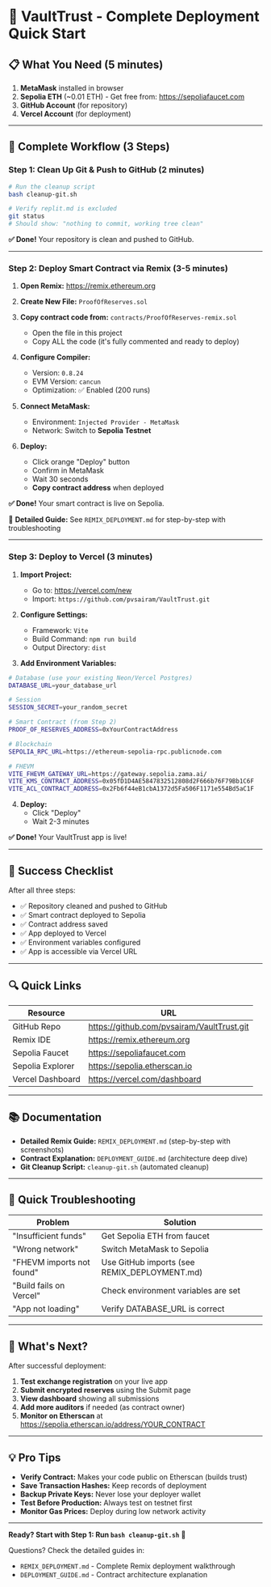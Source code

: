 # 🚀 VaultTrust - Complete Deployment Quick Start

## 📋 What You Need (5 minutes)

1. **MetaMask** installed in browser
2. **Sepolia ETH** (~0.01 ETH) - Get free from: https://sepoliafaucet.com
3. **GitHub Account** (for repository)
4. **Vercel Account** (for deployment)

---

## 🎯 Complete Workflow (3 Steps)

### **Step 1: Clean Up Git & Push to GitHub** (2 minutes)

```bash
# Run the cleanup script
bash cleanup-git.sh

# Verify replit.md is excluded
git status
# Should show: "nothing to commit, working tree clean"
```

**✅ Done!** Your repository is clean and pushed to GitHub.

---

### **Step 2: Deploy Smart Contract via Remix** (3-5 minutes)

1. **Open Remix:** https://remix.ethereum.org

2. **Create New File:** `ProofOfReserves.sol`

3. **Copy contract code from:** `contracts/ProofOfReserves-remix.sol`
   - Open the file in this project
   - Copy ALL the code (it's fully commented and ready to deploy)

4. **Configure Compiler:**
   - Version: `0.8.24`
   - EVM Version: `cancun`
   - Optimization: ✅ Enabled (200 runs)

5. **Connect MetaMask:**
   - Environment: `Injected Provider - MetaMask`
   - Network: Switch to **Sepolia Testnet**

6. **Deploy:**
   - Click orange "Deploy" button
   - Confirm in MetaMask
   - Wait 30 seconds
   - **Copy contract address** when deployed

**✅ Done!** Your smart contract is live on Sepolia.

📖 **Detailed Guide:** See `REMIX_DEPLOYMENT.md` for step-by-step with troubleshooting

---

### **Step 3: Deploy to Vercel** (3 minutes)

1. **Import Project:**
   - Go to: https://vercel.com/new
   - Import: `https://github.com/pvsairam/VaultTrust.git`

2. **Configure Settings:**
   - Framework: `Vite`
   - Build Command: `npm run build`
   - Output Directory: `dist`

3. **Add Environment Variables:**

```bash
# Database (use your existing Neon/Vercel Postgres)
DATABASE_URL=your_database_url

# Session
SESSION_SECRET=your_random_secret

# Smart Contract (from Step 2)
PROOF_OF_RESERVES_ADDRESS=0xYourContractAddress

# Blockchain
SEPOLIA_RPC_URL=https://ethereum-sepolia-rpc.publicnode.com

# FHEVM
VITE_FHEVM_GATEWAY_URL=https://gateway.sepolia.zama.ai/
VITE_KMS_CONTRACT_ADDRESS=0x05fD1D4AE5847832512808d2F666b76F79Bb1C6F
VITE_ACL_CONTRACT_ADDRESS=0x2Fb6f44eB1cbA1372d5Fa506F1171e554Bd5aC1F
```

4. **Deploy:**
   - Click "Deploy"
   - Wait 2-3 minutes

**✅ Done!** Your VaultTrust app is live!

---

## 🎉 Success Checklist

After all three steps:

- ✅ Repository cleaned and pushed to GitHub
- ✅ Smart contract deployed to Sepolia
- ✅ Contract address saved
- ✅ App deployed to Vercel
- ✅ Environment variables configured
- ✅ App is accessible via Vercel URL

---

## 🔍 Quick Links

| Resource | URL |
|----------|-----|
| GitHub Repo | https://github.com/pvsairam/VaultTrust.git |
| Remix IDE | https://remix.ethereum.org |
| Sepolia Faucet | https://sepoliafaucet.com |
| Sepolia Explorer | https://sepolia.etherscan.io |
| Vercel Dashboard | https://vercel.com/dashboard |

---

## 📚 Documentation

- **Detailed Remix Guide:** `REMIX_DEPLOYMENT.md` (step-by-step with screenshots)
- **Contract Explanation:** `DEPLOYMENT_GUIDE.md` (architecture deep dive)
- **Git Cleanup Script:** `cleanup-git.sh` (automated cleanup)

---

## 🐛 Quick Troubleshooting

| Problem | Solution |
|---------|----------|
| "Insufficient funds" | Get Sepolia ETH from faucet |
| "Wrong network" | Switch MetaMask to Sepolia |
| "FHEVM imports not found" | Use GitHub imports (see REMIX_DEPLOYMENT.md) |
| "Build fails on Vercel" | Check environment variables are set |
| "App not loading" | Verify DATABASE_URL is correct |

---

## 🎯 What's Next?

After successful deployment:

1. **Test exchange registration** on your live app
2. **Submit encrypted reserves** using the Submit page
3. **View dashboard** showing all submissions
4. **Add more auditors** if needed (as contract owner)
5. **Monitor on Etherscan** at https://sepolia.etherscan.io/address/YOUR_CONTRACT

---

## 💡 Pro Tips

- **Verify Contract:** Makes your code public on Etherscan (builds trust)
- **Save Transaction Hashes:** Keep records of deployment
- **Backup Private Keys:** Never lose your deployer wallet
- **Test Before Production:** Always test on testnet first
- **Monitor Gas Prices:** Deploy during low network activity

---

**Ready? Start with Step 1: Run `bash cleanup-git.sh`** 🚀

Questions? Check the detailed guides in:
- `REMIX_DEPLOYMENT.md` - Complete Remix deployment walkthrough
- `DEPLOYMENT_GUIDE.md` - Contract architecture explanation
